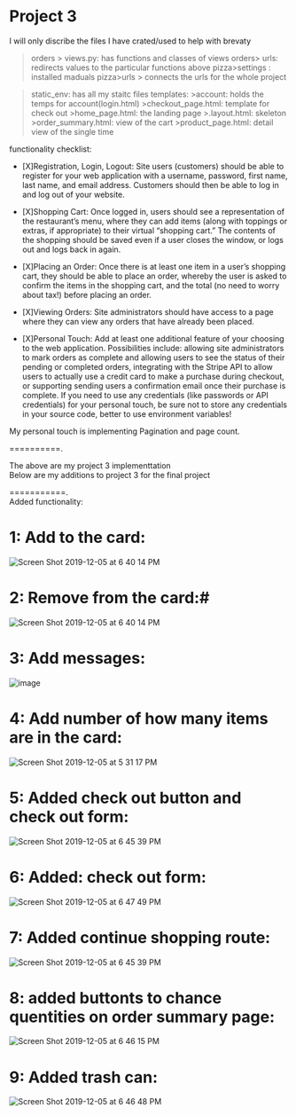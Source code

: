 # Project 3

I will only discribe the files I have crated/used to help with brevaty 
> orders > views.py: has functions and classes of views 
>orders> urls: redirects values to the particular functions above
>pizza>settings : installed maduals 
>pizza>urls > connects the urls for the whole project 

>static_env: has all my staitc files 
>templates: 
	>account: holds the temps for account(login.html)
	>checkout_page.html: template for check out
	>home_page.html: the landing page 
	>.layout.html: skeleton
	>order_summary.html: view of the cart
	>product_page.html: detail view of the single time


functionality checklist: 

* [X]Registration, Login, Logout: Site users (customers) should be able to register for your web application with a username, password, first name, last name, and email address. Customers should then be able to log in and log out of your website.

* [X]Shopping Cart: Once logged in, users should see a representation of the restaurant’s menu, where they can add items (along with toppings or extras, if appropriate) to their virtual “shopping cart.” The contents of the shopping should be saved even if a user closes the window, or logs out and logs back in again.

* [X]Placing an Order: Once there is at least one item in a user’s shopping cart, they should be able to place an order, whereby the user is asked to confirm the items in the shopping cart, and the total (no need to worry about tax!) before placing an order.

* [X]Viewing Orders: Site administrators should have access to a page where they can view any orders that have already been placed.

* [X]Personal Touch: Add at least one additional feature of your choosing to the web application. Possibilities include: allowing site administrators to mark orders as complete and allowing users to see the status of their pending or completed orders, integrating with the Stripe API to allow users to actually use a credit card to make a purchase during checkout, or supporting sending users a confirmation email once their purchase is complete. If you need to use any credentials (like passwords or API credentials) for your personal touch, be sure not to store any credentials in your source code, better to use environment variables!



My personal touch is implementing Pagination and page count. 



==========. 

The above are my project 3 implementtation  
Below are my additions to project 3 for the final project   

===========.  
Added functionality:   
# 1: Add to the card:    #
![Screen Shot 2019-12-05 at 6 40 14 PM](https://user-images.githubusercontent.com/6343949/70291068-e439a780-178e-11ea-968a-4aee40f772c9.png)


# 2: Remove from the card:#   
![Screen Shot 2019-12-05 at 6 40 14 PM](https://user-images.githubusercontent.com/6343949/70291068-e439a780-178e-11ea-968a-4aee40f772c9.png)


# 3: Add messages:  #
![image](https://user-images.githubusercontent.com/6343949/70291154-3084e780-178f-11ea-9bd4-ebefb72998f5.png)

# 4: Add number of how many items are in the card:  # 
![Screen Shot 2019-12-05 at 5 31 17 PM](https://user-images.githubusercontent.com/6343949/70291216-5ad6a500-178f-11ea-9232-bf8fddb2bab0.png)

# 5: Added check out button and check out form:  # 

![Screen Shot 2019-12-05 at 6 45 39 PM](https://user-images.githubusercontent.com/6343949/70291250-73df5600-178f-11ea-8483-4c6981460a32.png)

# 6: Added: check out form:   #
![Screen Shot 2019-12-05 at 6 47 49 PM](https://user-images.githubusercontent.com/6343949/70291362-cb7dc180-178f-11ea-98ab-fcb650baea46.png)

# 7: Added continue shopping route:  #

![Screen Shot 2019-12-05 at 6 45 39 PM](https://user-images.githubusercontent.com/6343949/70291250-73df5600-178f-11ea-8483-4c6981460a32.png)


# 8: added buttonts to chance quentities on order  summary page: # 
![Screen Shot 2019-12-05 at 6 46 15 PM](https://user-images.githubusercontent.com/6343949/70291284-89548000-178f-11ea-97bc-9fedd7331a2d.png)
# 9: Added trash can:   #
![Screen Shot 2019-12-05 at 6 46 48 PM](https://user-images.githubusercontent.com/6343949/70291313-a0936d80-178f-11ea-9af8-f0fd1047030c.png)







